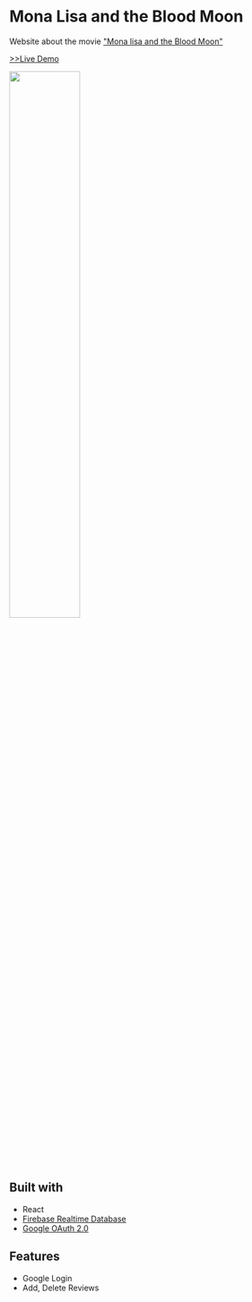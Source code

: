 # Mona Lisa and the Blood Moon

Website about the movie ["Mona lisa and the Blood Moon"](https://www.imdb.com/title/tt8760670/)

[>>Live Demo](https://monalisaandthebloodmoon.netlify.app/)

<img width="50%" src="https://github.com/prater21/Mona-Lisa-and-the-Blood-Moon/assets/126800695/374b745b-329b-4c4e-bcf9-5357f32933ee" /> 


## Built with

- React
- [Firebase Realtime Database](https://firebase.google.com/docs/database)
- [Google OAuth 2.0](https://developers.google.com/identity/protocols/oauth2)


## Features

- Google Login
- Add, Delete Reviews
